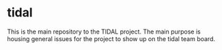 # tidal

This is the main repository to the TIDAL project. The main purpose is housing general issues for the project to show up on the tidal team board.
